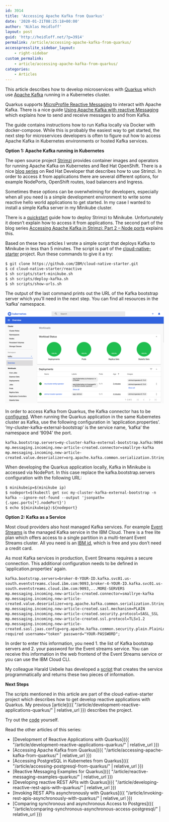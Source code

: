 ```yaml
---
id: 3914
title: 'Accessing Apache Kafka from Quarkus'
date: '2020-01-21T08:25:18+00:00'
author: 'Niklas Heidloff'
layout: post
guid: 'http://heidloff.net/?p=3914'
permalink: /article/accessing-apache-kafka-from-quarkus/
accesspresslite_sidebar_layout:
    - right-sidebar
custom_permalink:
    - article/accessing-apache-kafka-from-quarkus/
categories:
    - Articles
---
```


This article describes how to develop microservices with [Quarkus](https://quarkus.io/) which use [Apache Kafka](https://kafka.apache.org/) running in a Kubernetes cluster.

Quarkus supports [MicroProfile Reactive Messaging](https://github.com/eclipse/microprofile-reactive-messaging) to interact with Apache Kafka. There is a nice guide [Using Apache Kafka with reactive Messaging](https://quarkus.io/guides/kafka) which explains how to send and receive messages to and from Kafka.

The guide contains instructions how to run Kafka locally via Docker with docker-compose. While this is probably the easiest way to get started, the next step for microservices developers is often to figure out how to access Apache Kafka in Kubernetes environments or hosted Kafka services.

**Option 1: Apache Kafka running in Kubernetes**

The open source project [Strimzi](https://strimzi.io/) provides container images and operators for running Apache Kafka on Kubernetes and Red Hat OpenShift. There is a nice [blog series](https://developers.redhat.com/blog/2019/06/06/accessing-apache-kafka-in-strimzi-part-1-introduction/) on Red Hat Developer that describes how to use Strimzi. In order to access it from applications there are several different options, for example NodePorts, OpenShift routes, load balancers and Ingress.

Sometimes these options can be overwhelming for developers, especially when all you need is a simple development environment to write some reactive hello world applications to get started. In my case I wanted to install a simple Kafka server in my Minikube cluster.

There is a [quickstart](https://strimzi.io/quickstarts/minikube/) guide how to deploy Strimzi to Minikube. Unfortunately it doesn’t explain how to access it from applications. The second part of the blog series [Accessing Apache Kafka in Strimzi: Part 2 – Node ports](https://developers.redhat.com/blog/2019/06/07/accessing-apache-kafka-in-strimzi-part-2-node-ports/) explains this.

Based on these two articles I wrote a simple script that deploys Kafka to Minikube in less than 5 minutes. The script is part of the [cloud-native-starter](https://github.com/IBM/cloud-native-starter/tree/master/reactive) project. Run these commands to give it a try:

```
$ git clone https://github.com/IBM/cloud-native-starter.git
$ cd cloud-native-starter/reactive
$ sh scripts/start-minikube.sh
$ sh scripts/deploy-kafka.sh
$ sh scripts/show-urls.sh
```

The output of the last command prints out the URL of the Kafka bootstrap server which you’ll need in the next step. You can find all resources in the ‘kafka’ namespace.

![image](/assets/img/2020/01/kafka-in-kubernetes.png)

In order to access Kafka from Quarkus, the Kafka connector has to be [configured](https://quarkus.io/guides/kafka#configuring-the-kafka-connector). When running the Quarkus application in the same Kubernetes cluster as Kafka, use the following configuration in ‘application.properties’. ‘my-cluster-kafka-external-bootstrap’ is the service name, ‘kafka’ the namespace and ‘9094’ the port.

```
kafka.bootstrap.servers=my-cluster-kafka-external-bootstrap.kafka:9094
mp.messaging.incoming.new-article-created.connector=smallrye-kafka
mp.messaging.incoming.new-article-created.value.deserializer=org.apache.kafka.common.serialization.StringDeserializer
```

When developing the Quarkus application locally, Kafka in Minikube is accessed via NodePort. In this case replace the kafka.bootstrap.servers configuration with the following URL:

```
$ minikubeip=$(minikube ip)
$ nodeport=$(kubectl get svc my-cluster-kafka-external-bootstrap -n kafka --ignore-not-found --output 'jsonpath={.spec.ports[*].nodePort}')
$ echo ${minikubeip}:${nodeport}  
```

**Option 2: Kafka as a Service**

Most cloud providers also host managed Kafka services. For example [Event Streams](https://cloud.ibm.com/catalog/services/event-streams) is the managed Kafka service in the IBM Cloud. There is a free lite plan which offers access to a single partition in a multi-tenant Event Streams cluster. All you need is an [IBM id](http://ibm.biz/nheidloff), which is free and you don’t need a credit card.

As most Kafka services in production, Event Streams requires a secure connection. This additional configuration needs to be defined in ‘application.properties’ again.

```
kafka.bootstrap.servers=broker-0-YOUR-ID.kafka.svc01.us-south.eventstreams.cloud.ibm.com:9093,broker-4-YOUR-ID.kafka.svc01.us-south.eventstreams.cloud.ibm.com:9093,...MORE-SERVERS
mp.messaging.incoming.new-article-created.connector=smallrye-kafka
mp.messaging.incoming.new-article-created.value.deserializer=org.apache.kafka.common.serialization.StringDeserializer
mp.messaging.incoming.new-article-created.sasl.mechanism=PLAIN
mp.messaging.incoming.new-article-created.security.protocol=SASL_SSL
mp.messaging.incoming.new-article-created.ssl.protocol=TLSv1.2
mp.messaging.incoming.new-article-created.sasl.jaas.config=org.apache.kafka.common.security.plain.PlainLoginModule required username="token" password="YOUR-PASSWORD";
```

In order to enter this information, you need 1. the list of Kafka bootstrap servers and 2. your password for the Event streams service. You can receive this information in the web frontend of the Event Streams service or you can use the IBM Cloud CLI.

My colleague Harald Uebele has developed a [script](https://github.com/IBM/cloud-native-starter/blob/master/reactive/iks-scripts/deploy-kafka.sh) that creates the service programmatically and returns these two pieces of information.

**Next Steps**

The scripts mentioned in this article are part of the cloud-native-starter project which describes how to get develop reactive applications with Quarkus. My previous [article]({{ "/article/development-reactive-applications-quarkus/" | relative_url }}) describes the project.

Try out the [code](https://github.com/IBM/cloud-native-starter/tree/master/reactive) yourself.

Read the other articles of this series:

- [Development of Reactive Applications with Quarkus]({{ "/article/development-reactive-applications-quarkus/" | relative_url }})
- [Accessing Apache Kafka from Quarkus]({{ "/article/accessing-apache-kafka-from-quarkus/" | relative_url }})
- [Accessing PostgreSQL in Kubernetes from Quarkus]({{ "/article/accessing-postgresql-from-quarkus/" | relative_url }})
- [Reactive Messaging Examples for Quarkus]({{ "/article/reactive-messaging-examples-quarkus/" | relative_url }})
- [Developing reactive REST APIs with Quarkus]({{ "/article/developing-reactive-rest-apis-with-quarkus/" | relative_url }})
- [Invoking REST APIs asynchronously with Quarkus]({{ "/article/invoking-rest-apis-asynchronously-with-quarkus/" | relative_url }})
- [Comparing synchronous and asynchronous Access to Postgres]({{ "/article/comparing-synchronous-asynchronous-access-postgresql/" | relative_url }})